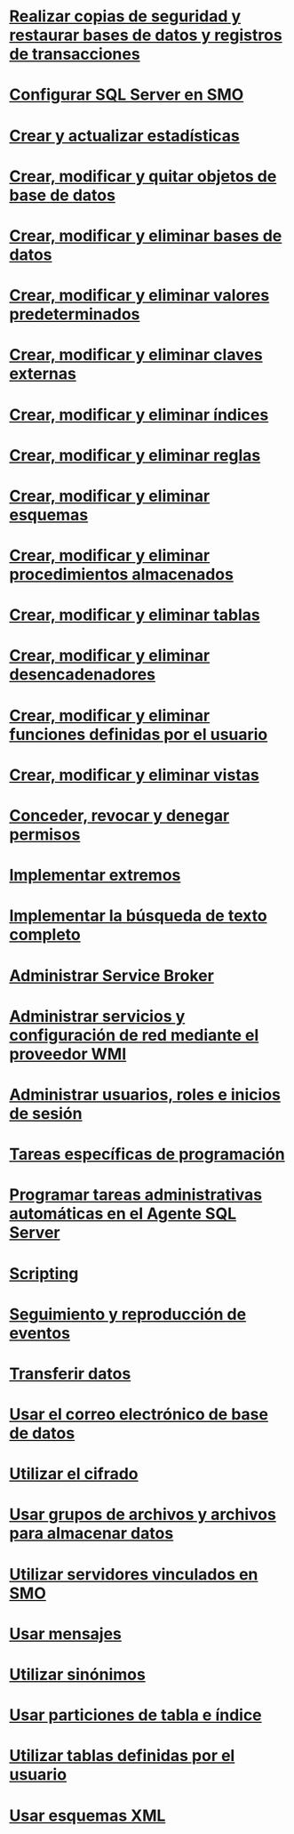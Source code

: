 # [Realizar copias de seguridad y restaurar bases de datos y registros de transacciones](backing-up-and-restoring-databases-and-transaction-logs.md)
# [Configurar SQL Server en SMO](configuring-sql-server-in-smo.md)
# [Crear y actualizar estadísticas](creating-and-updating-statistics.md)
# [Crear, modificar y quitar objetos de base de datos](creating-altering-and-removing-database-objects.md)
# [Crear, modificar y eliminar bases de datos](creating-altering-and-removing-databases.md)
# [Crear, modificar y eliminar valores predeterminados](creating-altering-and-removing-defaults.md)
# [Crear, modificar y eliminar claves externas](creating-altering-and-removing-foreign-keys.md)
# [Crear, modificar y eliminar índices](creating-altering-and-removing-indexes.md)
# [Crear, modificar y eliminar reglas](creating-altering-and-removing-rules.md)
# [Crear, modificar y eliminar esquemas](creating-altering-and-removing-schemas.md)
# [Crear, modificar y eliminar procedimientos almacenados](creating-altering-and-removing-stored-procedures.md)
# [Crear, modificar y eliminar tablas](creating-altering-and-removing-tables.md)
# [Crear, modificar y eliminar desencadenadores](creating-altering-and-removing-triggers.md)
# [Crear, modificar y eliminar funciones definidas por el usuario](creating-altering-and-removing-user-defined-functions.md)
# [Crear, modificar y eliminar vistas](creating-altering-and-removing-views.md)
# [Conceder, revocar y denegar permisos](granting-revoking-and-denying-permissions.md)
# [Implementar extremos](implementing-endpoints.md)
# [Implementar la búsqueda de texto completo](implementing-full-text-search.md)
# [Administrar Service Broker](managing-service-broker.md)
# [Administrar servicios y configuración de red mediante el proveedor WMI](managing-services-and-network-settings-by-using-wmi-provider.md)
# [Administrar usuarios, roles e inicios de sesión](managing-users-roles-and-logins.md)
# [Tareas específicas de programación](programming-specific-tasks.md)
# [Programar tareas administrativas automáticas en el Agente SQL Server](scheduling-automatic-administrative-tasks-in-sql-server-agent.md)
# [Scripting](scripting.md)
# [Seguimiento y reproducción de eventos](tracing-and-replaying-events.md)
# [Transferir datos](transferring-data.md)
# [Usar el correo electrónico de base de datos](using-database-mail.md)
# [Utilizar el cifrado](using-encryption.md)
# [Usar grupos de archivos y archivos para almacenar datos](using-filegroups-and-files-to-store-data.md)
# [Utilizar servidores vinculados en SMO](using-linked-servers-in-smo.md)
# [Usar mensajes](using-messages.md)
# [Utilizar sinónimos](using-synonyms.md)
# [Usar particiones de tabla e índice](using-table-and-index-partitioning.md)
# [Utilizar tablas definidas por el usuario](using-user-defined-tables.md)
# [Usar esquemas XML](using-xml-schemas.md)
